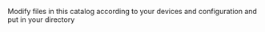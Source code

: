 Modify files in this catalog
according to your devices and configuration
and put in your <develesp> directory